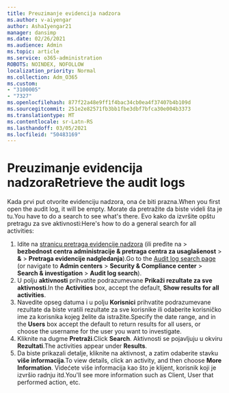 ```yaml
---
title: Preuzimanje evidencija nadzora
ms.author: v-aiyengar
author: AshaIyengar21
manager: dansimp
ms.date: 02/26/2021
ms.audience: Admin
ms.topic: article
ms.service: o365-administration
ROBOTS: NOINDEX, NOFOLLOW
localization_priority: Normal
ms.collection: Adm_O365
ms.custom:
- "3100005"
- "7327"
ms.openlocfilehash: 877f22a48e9ff1f4bac34cb0ea4f37407b4b109d
ms.sourcegitcommit: 251e2e82571fb3bb1fbe3dbf7bfca30e004b3373
ms.translationtype: MT
ms.contentlocale: sr-Latn-RS
ms.lasthandoff: 03/05/2021
ms.locfileid: "50483169"
---
```

# <a name="retrieve-the-audit-logs"></a><span data-ttu-id="06579-102">Preuzimanje evidencija nadzora</span><span class="sxs-lookup"><span data-stu-id="06579-102">Retrieve the audit logs</span></span>

<span data-ttu-id="06579-103">Kada prvi put otvorite evidenciju nadzora, ona će biti prazna.</span><span class="sxs-lookup"><span data-stu-id="06579-103">When you first open the audit log, it will be empty.</span></span> <span data-ttu-id="06579-104">Morate da pretražite da biste videli šta je tu.</span><span class="sxs-lookup"><span data-stu-id="06579-104">You have to do a search to see what's there.</span></span> <span data-ttu-id="06579-105">Evo kako da izvršite opštu pretragu za sve aktivnosti:</span><span class="sxs-lookup"><span data-stu-id="06579-105">Here's how to do a general search for all activities:</span></span>

1. <span data-ttu-id="06579-106">Idite na [stranicu pretraga evidencije nadzora](https://protection.office.com/#/unifiedauditlog) (ili pređite na   >  **bezbednost centra administracije & pretraga centra za usaglašenost**  >  **&**  >  **Pretraga evidencije nadgledanja**).</span><span class="sxs-lookup"><span data-stu-id="06579-106">Go to the [Audit log search page](https://protection.office.com/#/unifiedauditlog) (or navigate to  **Admin centers** > **Security & Compliance center** > **Search & investigation** > **Audit log search**).</span></span>
1. <span data-ttu-id="06579-107">U polju **aktivnosti** prihvatite podrazumevane **Prikaži rezultate za sve aktivnosti**.</span><span class="sxs-lookup"><span data-stu-id="06579-107">In the **Activities** box, accept the default, **Show results for all activities**.</span></span>
1. <span data-ttu-id="06579-108">Navedite opseg datuma i u polju **Korisnici** prihvatite podrazumevane rezultate da biste vratili rezultate za sve korisnike ili odaberite korisničko ime za korisnika kojeg želite da istražite.</span><span class="sxs-lookup"><span data-stu-id="06579-108">Specify the date range, and in the **Users** box accept the default to return results for all users, or choose the username for the user you want to investigate.</span></span>
1. <span data-ttu-id="06579-109">Kliknite na dugme **Pretraži**.</span><span class="sxs-lookup"><span data-stu-id="06579-109">Click **Search**.</span></span> <span data-ttu-id="06579-110">Aktivnosti se pojavljuju u okviru **Rezultati**.</span><span class="sxs-lookup"><span data-stu-id="06579-110">The activities appear under **Results**.</span></span>
1. <span data-ttu-id="06579-111">Da biste prikazali detalje, kliknite na aktivnost, a zatim odaberite stavku **više informacija**.</span><span class="sxs-lookup"><span data-stu-id="06579-111">To view details, click an activity, and then choose **More Information**.</span></span> <span data-ttu-id="06579-112">Videćete više informacija kao što je klijent, korisnik koji je izvršio radnju itd.</span><span class="sxs-lookup"><span data-stu-id="06579-112">You'll see more information such as Client, User that performed action, etc.</span></span>
